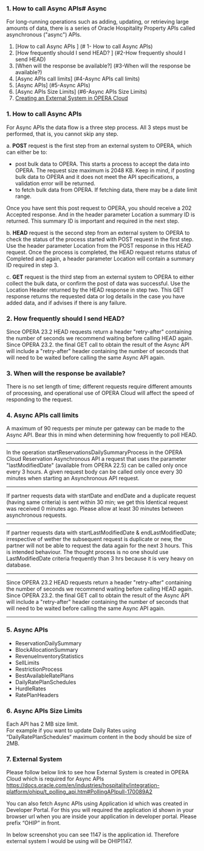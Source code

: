 ### 1. How to call Async APIs# Async

For long-running operations such as adding, updating, or retrieving large amounts of data, there is a series of Oracle Hospitality Property APIs called asynchronous ("async") APIs.


1.  [How to call Async APIs ] (# 1- How to call Async APIs)
2.	[How frequently should I send HEAD? ] (#2-How frequently should I send HEAD)
3.	[When will the response be available?] (#3-When will the response be available?)
4.	[Async APIs call limits] (#4-Async APIs call limits)
5.	[Async APIs] (#5-Async APIs)
6.	[Async APIs Size Limits] (#6-Async APIs Size Limits)
7.	[Creating an External System in OPERA Cloud](#7-Creating-an-external-system-in-opera-cloud)




### 1. How to call Async APIs

For Async APIs the data flow is a three step process. All 3 steps must be performed, that is, you cannot skip any step.

a.	**POST**  request is the first step from an external system to OPERA, which can either be to:

* post bulk data to OPERA.  This starts a process to accept the data into OPERA. The request size maximum is 2048 KB.  Keep in mind, if posting bulk data to OPERA and it does not meet the API specifications, a validation error will be returned.
* to fetch bulk data from OPERA.  If fetching data, there may be a date limit range.

Once you have sent this post request to OPERA, you should receive a 202 Accepted response.  And in the header parameter Location a summary ID is returned.  This summary ID is important and required in the next step.

b.	**HEAD** request is the second step from an external system to OPERA to check the status of the process started with POST request in the first step. Use the header parameter Location from the POST response in this HEAD request.  Once the process is completed, the HEAD request returns status of Completed and again, a header parameter Location will contain a summary ID required in step 3.

c.	**GET** request is the third step from an external system to OPERA to either collect the bulk data, or confirm the post of data was successful. Use the Location Header returned by the HEAD response in step two. This GET response returns the requested data or log details in the case you have added data, and if advises if there is any failure.


### 2. How frequently should I send HEAD?

Since OPERA 23.2 HEAD requests return a header "retry-after" containing the number of seconds we recommend waiting before calling HEAD again.
Since OPERA 23.2. the final GET call to obtain the result of the Async API will include a "retry-after" header containing the number of seconds that will need to be waited before calling the same Async API again.


### 3. When will the response be available?
There is no set length of time; different requests require different amounts of processing, and operational use of OPERA Cloud will affect the speed of responding to the request.



### 4. Async APIs call limits

A maximum of 90 requests per minute per gateway can be made to the Async API.  Bear this in mind when determining how frequently to poll HEAD.
___
In the operation startReservationsDailySummaryProcess in the OPERA Cloud Reservation Asynchronous API a request that uses the parameter "lastModifiedDate" (available from OPERA 22.5) can be called only once every 3 hours.
A given request body can be called only once every 30 minutes when starting an Asynchronous API request.
___
If partner requests data with startDate and endDate and a duplicate request (having same criteria) is sent within 30 min; we get this Identical request was received 0 minutes ago. Please allow at least 30 minutes between asynchronous requests.
___
If partner requests data with startLastModifiedDate & endLastModifiedDate; irrespective of wether the subsequent request is duplicate or new, the partner will not be able to request the data again for the next 3 hours. This is intended behaviour. The thought process is no one should use LastModifiedDate criteria frequently than 3 hrs because it is very heavy on database.
___
Since OPERA 23.2 HEAD requests return a header "retry-after" containing the number of seconds we recommend waiting before calling HEAD again.
Since OPERA 23.2. the final GET call to obtain the result of the Async API will include a "retry-after" header containing the number of seconds that will need to be waited before calling the same Async API again.
___

### 5. Async APIs

- ReservationDailySummary
- BlockAllocationSummary
- RevenueInventoryStatistics
- SellLimits
- RestrictionProcess
- BestAvailableRatePlans
- DailyRatePlanSchedules
- HurdleRates
- RatePlanHeaders

### 6. Async APIs Size Limits
Each API has 2 MB size limit.  
For example if you want to update Daily Rates using “DailyRatePlanSchedules“ maximum content in the body should be size of 2MB. 


### 7. External System

Please follow below link to see how External System is created in OPERA Cloud which is 
required for Async APIs
https://docs.oracle.com/en/industries/hospitality/integration-platform/ohipu/t_polling_api.htm#PollingAPIpull-170089A2

You can also fetch Async APIs using Application id which was created in Developer Portal. 
For this you will required the application id shown in your browser url when you are inside your application in developer portal. Please prefix “OHIP” in front. 

In below screenshot you can see 1147 is the application id. Therefore external system I would be using will be OHIP1147.